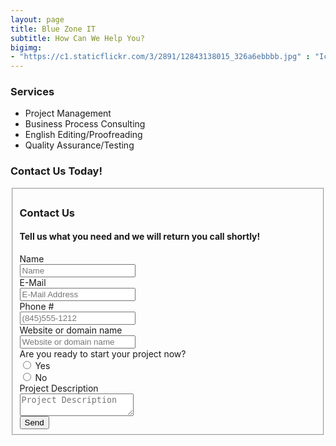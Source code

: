 ```yaml
---
layout: page
title: Blue Zone IT
subtitle: How Can We Help You? 
bigimg:
- "https://c1.staticflickr.com/3/2891/12843138015_326a6ebbbb.jpg" : "Ice Storm, Dec 22nd, 2012"
---
```


### Services 

- Project Management
- Business Process Consulting
- English Editing/Proofreading
- Quality Assurance/Testing

### Contact Us Today!
 
<div class="container">
<form class="well form-horizontal" action=" " method="post"  id="contactform">

<fieldset>
<input type="text" name="_gotcha" style="display:none" />
<input type="hidden" name="_subject" value="Website contact" />
<!-- Form Name --> 
<H3>Contact Us </H3> 
<H4>Tell us what you need and we will return you call shortly!</H4>

<!-- Text input-->

<div class="form-group">
  <label class="col-md-4 control-label">Name</label>  
  <div class="col-md-4 inputGroupContainer">
  <div class="input-group">
  <span class="input-group-addon"><i class="glyphicon glyphicon-user"></i></span>
  <input  name="name" placeholder="Name" class="form-control"  type="text">
    </div>
  </div>
</div>

<!-- Text input-->
  <div class="form-group">
  <label class="col-md-4 control-label">E-Mail</label>  
    <div class="col-md-4 inputGroupContainer">
    <div class="input-group">
        <span class="input-group-addon"><i class="glyphicon glyphicon-envelope"></i></span>
  <input name="_replyto" placeholder="E-Mail Address" class="form-control"  type="text">
    </div>
  </div>
</div> 
<!-- Text input-->     
<div class="form-group">
  <label class="col-md-4 control-label">Phone #</label>  
    <div class="col-md-4 inputGroupContainer">
    <div class="input-group">
        <span class="input-group-addon"><i class="glyphicon glyphicon-earphone"></i></span>
  <input name="phone" placeholder="(845)555-1212" class="form-control" type="text">
    </div>
  </div>
</div>

<!-- Text input-->
<div class="form-group">
  <label class="col-md-4 control-label">Website or domain name</label>  
   <div class="col-md-4 inputGroupContainer">
    <div class="input-group">
        <span class="input-group-addon"><i class="glyphicon glyphicon-globe"></i></span>
  <input name="website" placeholder="Website or domain name" class="form-control" type="text">
    </div>
  </div>
</div>

<!-- radio checks -->
 <div class="form-group">
                        <label class="col-md-4 control-label">Are you ready to start your project now?</label>
                        <div class="col-md-4">
                            <div class="radio">
                                <label>
                                    <input type="radio" name="hosting" value="yes" /> Yes
                                </label>
                            </div>
                            <div class="radio">
                                <label>
                                    <input type="radio" name="hosting" value="no" /> No
                                </label>
                            </div>
                        </div>
                    </div>
  
<div class="form-group">
  <label class="col-md-4 control-label">Project Description</label>
    <div class="col-md-4 inputGroupContainer">
    <div class="input-group">
        <span class="input-group-addon"><i class="glyphicon glyphicon-pencil"></i></span>
        	<textarea class="form-control" name="comment" placeholder="Project Description"></textarea>
  </div>
  </div>
</div>

<!-- Button -->
<div class="form-group">
  <label class="col-md-4 control-label"></label>
  <div class="col-md-4">
    <button type="submit" class="btn btn-warning" >Send <span class="glyphicon glyphicon-send"></span></button>
  </div>
</div>

</fieldset>
</form>
</div>

<script>
    var contactform =  document.getElementById('contactform');
    contactform.setAttribute('action', '//formspree.io/' + 'jlastwood' + '@' + 'gmail' + '.' + 'com');
</script>

